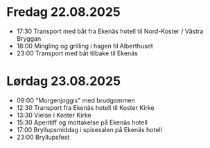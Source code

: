 # Fredag 22.08.2025

- 17:30 Transport med båt fra Ekenäs hotell til Nord-Koster / Västra Bryggan
- 18:00 Mingling og grilling i hagen til Alberthuset
- 23:00 Transport med båt tilbake til Ekenäs

# Lørdag 23.08.2025

- 09:00 "Morgenjoggis" med brudgommen
- 12:30 Transport fra Ekenäs hotell til Koster Kirke
- 13:30 Vielse i Koster Kirke
- 15:30 Aperitiff og mottakelse på Ekenäs hotell
- 17:00 Bryllupsmiddag i spisesalen på Ekenäs hotell
- 23:00 Bryllupsfest
